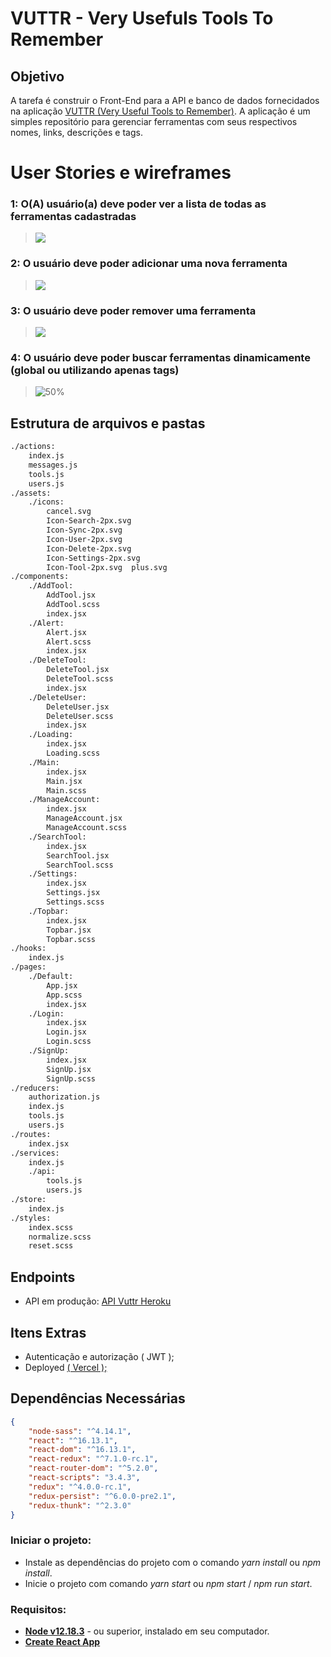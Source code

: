 # VUTTR - Very Usefuls Tools To Remember
	
## Objetivo
 A tarefa é construir o Front-End para a API e banco de dados fornecidados na aplicação [VUTTR (Very Useful Tools to Remember)](https://front-vuttr.vercel.app). A aplicação é um simples repositório para gerenciar ferramentas com seus respectivos nomes, links, descrições e tags.

# User Stories e wireframes

### 1: O(A) usuário(a) deve poder ver a lista de todas as ferramentas cadastradas

>![](https://bossabox-uploads.s3-sa-east-1.amazonaws.com/challenges/1-home.png)
 
### 2: O usuário deve poder adicionar uma nova ferramenta

>![](https://bossabox-uploads.s3-sa-east-1.amazonaws.com/challenges/2-add-tool.png)

### 3: O usuário deve poder remover uma ferramenta

>![](https://bossabox-uploads.s3-sa-east-1.amazonaws.com/challenges/3-remove-tool.png)

### 4: O usuário deve poder buscar ferramentas dinamicamente (global ou utilizando apenas tags)

>![50%](https://bossabox-uploads.s3-sa-east-1.amazonaws.com/challenges/4-search.png)

## Estrutura de arquivos e pastas
````bash
./actions:
	index.js  
	messages.js  
	tools.js  
	users.js
./assets:
	./icons:
		cancel.svg
		Icon-Search-2px.svg    
		Icon-Sync-2px.svg  
		Icon-User-2px.svg
		Icon-Delete-2px.svg  
		Icon-Settings-2px.svg  
		Icon-Tool-2px.svg  plus.svg
./components:
	./AddTool:
		AddTool.jsx  
		AddTool.scss  
		index.jsx
	./Alert:
		Alert.jsx  
		Alert.scss  
		index.jsx
	./DeleteTool:
		DeleteTool.jsx  
		DeleteTool.scss  
		index.jsx
	./DeleteUser:
		DeleteUser.jsx  
		DeleteUser.scss  
		index.jsx
	./Loading:
		index.jsx  
		Loading.scss
	./Main:
		index.jsx  
		Main.jsx  
		Main.scss
	./ManageAccount:
		index.jsx  
		ManageAccount.jsx  
		ManageAccount.scss
	./SearchTool:
		index.jsx  
		SearchTool.jsx  
		SearchTool.scss
	./Settings:
		index.jsx  
		Settings.jsx  
		Settings.scss
	./Topbar:
		index.jsx  
		Topbar.jsx  
		Topbar.scss
./hooks:
	index.js
./pages:
	./Default:
		App.jsx  
		App.scss  
		index.jsx
	./Login:
		index.jsx  
		Login.jsx  
		Login.scss
	./SignUp:
		index.jsx  
		SignUp.jsx  
		SignUp.scss
./reducers:
	authorization.js  
	index.js  
	tools.js  
	users.js
./routes:
	index.jsx
./services:
	index.js
	./api:
		tools.js  
		users.js
./store:
	index.js
./styles:
	index.scss  
	normalize.scss  
	reset.scss
````

## Endpoints
* API em produção: [API Vuttr Heroku](https://vuttr-shumax.herokuapp.com/)

## Itens Extras
 * Autenticação e autorização ( JWT );
 * Deployed [( Vercel );](https://vercel.com/)

## Dependências Necessárias
```json
{
	"node-sass": "^4.14.1",
	"react": "^16.13.1",
	"react-dom": "^16.13.1",
	"react-redux": "^7.1.0-rc.1",
	"react-router-dom": "^5.2.0",
	"react-scripts": "3.4.3",
	"redux": "^4.0.0-rc.1",
	"redux-persist": "^6.0.0-pre2.1",
	"redux-thunk": "^2.3.0"
}
```

### Iniciar o projeto:
* Instale as dependências do projeto com o comando *yarn install* ou *npm install*.
* Inicie o projeto com comando *yarn start* ou *npm start* / *npm run start*.

### Requisitos:
* **[Node v12.18.3](https://nodejs.org/en/)** - ou superior, instalado em seu computador.
* **[Create React App](https://github.com/facebook/create-react-app)**